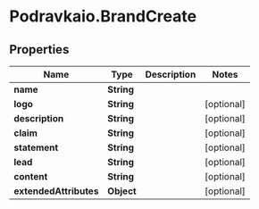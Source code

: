 # Podravkaio.BrandCreate

## Properties
Name | Type | Description | Notes
------------ | ------------- | ------------- | -------------
**name** | **String** |  | 
**logo** | **String** |  | [optional] 
**description** | **String** |  | [optional] 
**claim** | **String** |  | [optional] 
**statement** | **String** |  | [optional] 
**lead** | **String** |  | [optional] 
**content** | **String** |  | [optional] 
**extendedAttributes** | **Object** |  | [optional] 



